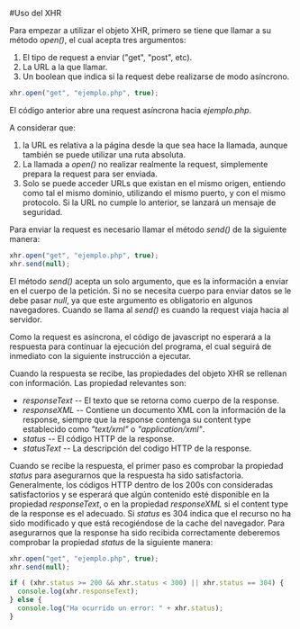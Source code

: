 #Uso del XHR

Para empezar a utilizar el objeto XHR, primero se tiene que llamar a su método _open()_, el cual acepta tres argumentos:

1. El tipo de request a enviar ("get", "post", etc).
2. La URL a la que llamar.
3. Un boolean que indica si la request debe realizarse de modo asíncrono.

```javascript
xhr.open("get", "ejemplo.php", true);
```

El código anterior abre una request asíncrona hacia _ejemplo.php_.

A considerar que:
1. la URL es relativa a la página desde la que sea hace la llamada, aunque también se puede utilizar una ruta absoluta.
2. La llamada a _open()_ no realizar realmente la request, simplemente prepara la request para ser enviada.
3. Solo se puede acceder URLs que existan en el mismo origen, entiendo como tal el mismo dominio, utilizando el mismo puerto, y con el mismo protocolo. Si la URL no cumple lo anterior, se lanzará un mensaje de seguridad.

Para enviar la request es necesario llamar el método _send()_ de la siguiente manera:
```javascript
xhr.open("get", "ejemplo.php", true);
xhr.send(null);
```

El método _send()_ acepta un solo argumento, que es la información a enviar en el cuerpo de la petición. Si no se necesita cuerpo para enviar datos se le debe pasar _null_, ya que este argumento es obligatorio en algunos navegadores. Cuando se llama al _send()_ es cuando la request viaja hacia al servidor.

Como la request es asíncrona, el código de javascript no esperará a la respuesta para continuar la ejecución del programa, el cual seguirá de inmediato con la siguiente instrucción a ejecutar.

Cuando la respuesta se recibe, las propiedades del objeto XHR se rellenan con información. Las propiedad relevantes son:
* _responseText_ -- El texto que se retorna como cuerpo de la response.
* _responseXML_ -- Contiene un documento XML con la información de la response, siempre que la response contenga su content type establecido como _"text/xml"_ o _"application/xml"_.
* _status_ -- El código HTTP de la response.
* _statusText_ -- La descripción del codigo HTTP de la response.

Cuando se recibe la respuesta, el primer paso es comprobar la propiedad _status_ para asegurarnos que la respuesta ha sido satisfactoria. Generalmente, los códigos HTTP dentro de los 200s con consideradas satisfactorios y se esperará que algún contenido esté disponible en la propiedad _responseText_, o en la propiedad _responseXML_ si el content type de la response es el adecuado. Si _status_ es 304 indica que el recurso no ha sido modificado y que está recogiéndose de la cache del navegador.
Para asegurarnos que la response ha sido recibida correctamente deberemos comprobar la propiedad _status_ de la siguiente manera:

```javascript
xhr.open("get", "ejemplo.php", true);
xhr.send(null);

if ( (xhr.status >= 200 && xhr.status < 300) || xhr.status == 304) {
  console.log(xhr.responseText);
} else {
  console.log("Ha ocurrido un error: " + xhr.status);
}
```

